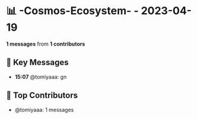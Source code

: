 # 📊 -Cosmos-Ecosystem- - 2023-04-19
**1 messages** from **1 contributors**

## 💬 Key Messages
- **15:07** @tomiyaaa: gn

## 👥 Top Contributors
- @tomiyaaa: 1 messages